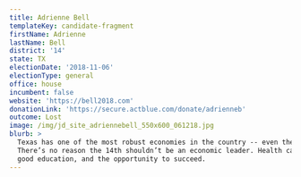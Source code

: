 ```yaml
---
title: Adrienne Bell
templateKey: candidate-fragment
firstName: Adrienne
lastName: Bell
district: '14'
state: TX
electionDate: '2018-11-06'
electionType: general
office: house
incumbent: false
website: 'https://bell2018.com'
donationLink: 'https://secure.actblue.com/donate/adrienneb'
outcome: Lost
image: /img/jd_site_adriennebell_550x600_061218.jpg
blurb: >
  Texas has one of the most robust economies in the country -- even the world.
  There’s no reason the 14th shouldn’t be an economic leader. Health care, a
  good education, and the opportunity to succeed.
---
```


